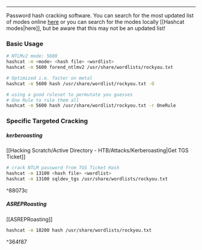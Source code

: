 -- -
Password hash cracking software. You can search for the most updated list of modes online [here](https://hashcat.net/wiki/doku.php?id=example_hashes) or you can search for the modes locally [[Hashcat modes|here]], but be aware that this may not be an updated list!
### Basic Usage
```bash
# NTLMv2 mode: 5600
hashcat -m <mode> <hash file> <wordlist> 
hashcat -m 5600 forend_ntlmv2 /usr/share/wordlists/rockyou.txt 

# Optimized i.e. faster on metal
hashcat -m 5600 hash /usr/share/wordlist/rockyou.txt -O

# using a good ruleset to permutate you guesses
# One Rule to rule them all
hashcat -m 5600 hash /usr/share/wordlist/rockyou.txt -r OneRule
```
### Specific Targeted Cracking
##### kerberoasting
[[Hacking Scratch/Active Directory - HTB/Attacks/Kerberoasting|Get TGS Ticket]]
```bash
# crack NTLM password from TGS Ticket Hash
hashcat -m 13100 <hash file> <wordlist>
hashcat -m 13100 sqldev_tgs /usr/share/wordlists/rockyou.txt
``` 

^88073c

##### ASREPRoasting
[[ASREPRoasting]]
```bash
hashcat -m 18200 hash /usr/share/wordlists/rockyou.txt
```

^364f87
